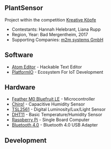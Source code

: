 ## PlantSensor

Project within the competition [Kreative Köpfe](http://www.kreativekoepfe.info) 

 * Contestants: Hannah Helebrant, Liana Rupp
 * Region, Year: Bad Mergentheim, 2017
 * Supporting Companies: [m2m systems GmbH](http://www.m2m-systems.de)

## Software

 * [Atom Editor](https://atom.io) - Hackable Text Editor
 * [PlatformIO](http://platformio.org) - Ecosystem For IoT Development

## Hardware

 * [Feather M0 Bluefruit LE](https://www.adafruit.com/product/2995) - Microcontroller
 * [Chirp!](https://wemakethings.net/chirp/) - Capacitive Humidity Sensor
 * [TSL2561](https://www.adafruit.com/product/439) - Digital Luminosity/Lux/Light Sensor
 * [DHT11](https://www.adafruit.com/products/386) - Basic Temperature/Humidity Sensor
 * [Raspberry Pi](https://www.adafruit.com/products/3055) - Single Board Computer
 * [Bluetooth 4.0](https://www.adafruit.com/products/1327) - Bluetooth 4.0 USB Adapter

## Development 